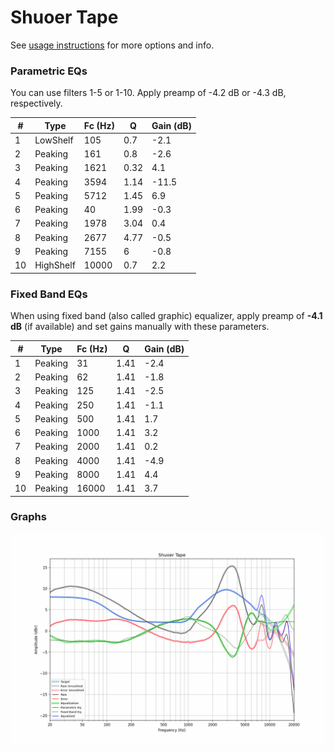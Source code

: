 # Shuoer Tape
See [usage instructions](https://github.com/jaakkopasanen/AutoEq#usage) for more options and info.

### Parametric EQs
You can use filters 1-5 or 1-10. Apply preamp of -4.2 dB or -4.3 dB, respectively.

|   # | Type      |   Fc (Hz) |    Q |   Gain (dB) |
|-----|-----------|-----------|------|-------------|
|   1 | LowShelf  |       105 | 0.7  |        -2.1 |
|   2 | Peaking   |       161 | 0.8  |        -2.6 |
|   3 | Peaking   |      1621 | 0.32 |         4.1 |
|   4 | Peaking   |      3594 | 1.14 |       -11.5 |
|   5 | Peaking   |      5712 | 1.45 |         6.9 |
|   6 | Peaking   |        40 | 1.99 |        -0.3 |
|   7 | Peaking   |      1978 | 3.04 |         0.4 |
|   8 | Peaking   |      2677 | 4.77 |        -0.5 |
|   9 | Peaking   |      7155 | 6    |        -0.8 |
|  10 | HighShelf |     10000 | 0.7  |         2.2 |

### Fixed Band EQs
When using fixed band (also called graphic) equalizer, apply preamp of **-4.1 dB** (if available) and set gains manually with these parameters.

|   # | Type    |   Fc (Hz) |    Q |   Gain (dB) |
|-----|---------|-----------|------|-------------|
|   1 | Peaking |        31 | 1.41 |        -2.4 |
|   2 | Peaking |        62 | 1.41 |        -1.8 |
|   3 | Peaking |       125 | 1.41 |        -2.5 |
|   4 | Peaking |       250 | 1.41 |        -1.1 |
|   5 | Peaking |       500 | 1.41 |         1.7 |
|   6 | Peaking |      1000 | 1.41 |         3.2 |
|   7 | Peaking |      2000 | 1.41 |         0.2 |
|   8 | Peaking |      4000 | 1.41 |        -4.9 |
|   9 | Peaking |      8000 | 1.41 |         4.4 |
|  10 | Peaking |     16000 | 1.41 |         3.7 |

### Graphs
![](./Shuoer%20Tape.png)
